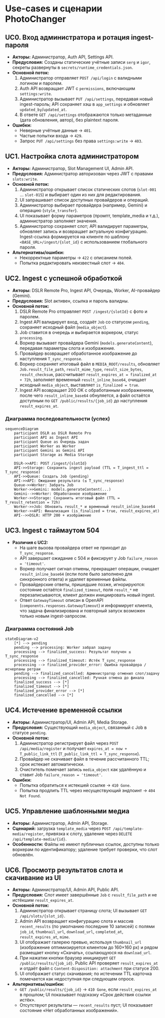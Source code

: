 # Use-cases и сценарии PhotoChanger

## UC0. Вход администратора и ротация ingest-пароля
- **Акторы:** Администратор, Auth API, Settings API.
- **Предусловия:** Созданы статические учётные записи `serg` и `igor`, секреты развернуты в `secrets/runtime_credentials.json`.
- **Основной поток:**
  1. Администратор отправляет `POST /api/login` с валидными логином и паролем.
  2. Auth API возвращает JWT с `permissions`, включающим `settings:write`.
  3. Администратор вызывает `PUT /api/settings`, передавая новый ingest-пароль; API сохраняет хэш в `app_settings` и обновляет `updated_by`/`updated_at`.
  4. В ответе `GET /api/settings` отображаются только метаданные (дата обновления, автор), без plaintext пароля.
- **Ошибки:**
  - Неверные учётные данные → `401`.
  - Частые попытки входа → `429`.
  - Запрос `PUT /api/settings` без права `settings:write` → `403`.

## UC1. Настройка слота администратором
- **Акторы:** Администратор, Slot Management UI, Admin API.
- **Предусловия:** Администратор авторизован через JWT с правами `slots:write`.
- **Основной поток:**
  1. Администратор открывает список статических слотов (`slot-001` … `slot-015`) и выбирает один из них для редактирования.
  2. UI запрашивает список доступных провайдеров и операций.
  3. Администратор выбирает провайдера (например, Gemini) и операцию (`style_transfer`).
  4. UI показывает форму параметров (промпт, template_media и т.д.), администратор заполняет значения.
  5. Администратор сохраняет слот; API валидирует параметры, обновляет запись и возвращает актуальную конфигурацию. Ingest-ссылка формируется на клиенте по шаблону `<BASE_URL>/ingest/{slot_id}` с использованием глобального пароля.
- **Альтернативы/ошибки:**
  - Некорректные параметры → `422` с описанием полей.
  - Попытка редактировать неизвестный слот → `404`.

## UC2. Ingest с успешной обработкой
- **Акторы:** DSLR Remote Pro, Ingest API, Очередь, Worker, AI-провайдер (Gemini).
- **Предусловия:** Slot активен, ссылка и пароль валидны.
- **Основной поток:**
  1. DSLR Remote Pro отправляет `POST /ingest/{slotId}` с фото и паролем.
  2. Ingest API валидирует вход, создаёт `Job` со статусом `pending`, сохраняет исходный файл (`media_object`).
  3. Job ставится в очередь и выбирается воркером, статус `processing`.
  4. Воркер вызывает провайдера Gemini (`models.generateContent`), передавая параметры слота и изображение.
  5. Провайдер возвращает обработанное изображение до наступления `T_sync_response`.
    6. Воркер сохраняет итоговый файл в `MEDIA_ROOT/results`, обновляет `Job.result_file_path`, `result_mime_type`, `result_size_bytes`, `result_checksum`, рассчитывает `result_expires_at = finalized_at + 72h`, заполняет временный `result_inline_base64`, очищает исходный `media_object`, выставляет `is_finalized = true`.
    7. Ingest API возвращает 200 OK с обработанным изображением, после чего `result_inline_base64` обнуляется, а файл остаётся доступным по `GET /public/results/{job_id}` до наступления `result_expires_at`.

### Диаграмма последовательности (успех)
```mermaid
sequenceDiagram
    participant DSLR as DSLR Remote Pro
    participant API as Ingest API
    participant Queue as Очередь задач
    participant Worker as Worker
    participant Gemini as Gemini API
    participant Storage as Media Storage

    DSLR->>API: POST /ingest/{slotId}
    API->>Storage: Сохранить ingest payload (TTL = T_ingest_ttl = T_sync_response)
    API->>Queue: Создать Job (pending)
    API->>API: Ожидание результата (≤ T_sync_response)
    Queue->>Worker: Забрать Job
    Worker->>Gemini: models.generateContent(...)
    Gemini-->>Worker: Обработанное изображение
    Worker->>Storage: Сохранить итоговый файл (TTL = T_result_retention = 72h)
    Worker->>Job: Обновить result_* и временный result_inline_base64
    Worker->>API: Финализация (is_finalized = true, result_expires_at)
    API-->>DSLR: HTTP 200 + изображение
```

## UC3. Ingest с таймаутом 504
- **Различия с UC2:**
  - На шаге вызова провайдера ответ не приходит до `T_sync_response`.
  - API завершает ожидание с 504 и фиксирует у Job `failure_reason = 'timeout'`.
  - Воркер получает сигнал отмены, прекращает операции, очищает `result_inline_base64` (если поле было заполнено для синхронного ответа) и удаляет временные файлы.
  - Провайдерские ответы, пришедшие позже, игнорируются: состояние остаётся `finalized_timeout`, поля `result_*` не перезаписываются, клиент должен инициировать новый ingest.
  - Ответ `GatewayTimeout` описан в OpenAPI (`components.responses.GatewayTimeout`) и информирует клиента, что задача финализирована и повторный запуск возможен только новым ingest-запросом.

### Диаграмма состояний Job
```mermaid
stateDiagram-v2
    [*] --> pending
    pending --> processing: Worker забрал задачу
    processing --> finalized_success: Результат получен ≤ T_sync_response
    processing --> finalized_timeout: Истёк T_sync_response
    processing --> finalized_provider_error: Ошибка провайдера / исчерпаны ретраи
    pending --> finalized_cancelled: Администратор отменил слот/задачу
    processing --> finalized_cancelled: Ручная отмена до финала
    finalized_success --> [*]
    finalized_timeout --> [*]
    finalized_provider_error --> [*]
    finalized_cancelled --> [*]
```

## UC4. Истечение временной ссылки
- **Акторы:** Администратор/UI, Admin API, Media Storage.
- **Предусловия:** Существующий `media_object`, связанный с Job в статусе `pending`.
- **Основной поток:**
  1. Администратор регистрирует файл через `POST /api/media/register` и получает `expires_at = now + T_public_link_ttl` (`T_public_link_ttl = T_sync_response`).
  2. Провайдер не скачивает файл в течение рассчитанного TTL; срок истекает автоматически.
  3. Очиститель помечает запись `media_object` как удалённую и ставит Job `failure_reason = 'timeout'`.
- **Ошибки:**
  - Попытка обратиться к истекшей ссылке → `410 Gone`.
  - Попытка продлить TTL через несуществующий эндпоинт → `404 Not Found`.

## UC5. Управление шаблонными медиа
- **Акторы:** Администратор, Admin API, Storage.
- **Сценарий:** загрузка `template_media` через `POST /api/template-media/register`, привязка к слоту, удаление через `DELETE /api/template-media/{id}`.
- **Особенности:** Файлы не имеют публичных ссылок, доступны только воркерам по идентификатору; удаление требует проверки, что слот обновлён.

## UC6. Просмотр результатов слота и скачивание из UI
- **Акторы:** Администратор/UI, Admin API, Public API.
- **Предусловия:** Слот имеет завершённые `Job` с `result_file_path` и не истёкшим `result_expires_at`.
- **Основной поток:**
  1. Администратор открывает страницу слота; UI вызывает `GET /api/slots/{slot_id}`.
  2. Admin API возвращает конфигурацию слота и массив `recent_results` (по умолчанию последние 10 записей) с полями `job_id`, `thumbnail_url`, `download_url`, `completed_at`, `result_expires_at`, `mime`.
  3. UI отображает галерею превью, используя `thumbnail_url` (изображение оптимизируется клиентом до 160×160 px) и рядом размещает кнопку «Скачать», ссылающуюся на `download_url`.
  4. При нажатии кнопки браузер инициирует `GET /public/results/{job_id}`. Public API проверяет `result_expires_at` и отдаёт файл с `Content-Disposition: attachment` при статусе 200.
  5. UI отображает статус скачивания; по истечении TTL карточка помечается как недоступная при следующем опросе.
- **Альтернативы/ошибки:**
  - `GET /public/results/{job_id}` → `410 Gone`, если `result_expires_at` в прошлом; UI показывает подсказку «Срок действия ссылки истёк».
  - Отсутствуют результаты — `recent_results` пуст; UI показывает состояние «Нет обработанных изображений».
